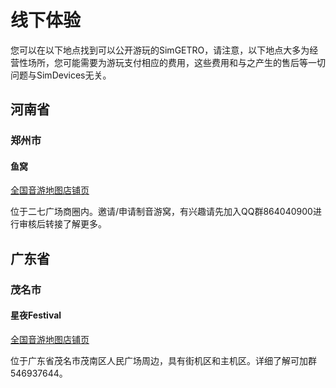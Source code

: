 # 线下体验

您可以在以下地点找到可以公开游玩的SimGETRO，请注意，以下地点大多为经营性场所，您可能需要为游玩支付相应的费用，这些费用和与之产生的售后等一切问题与SimDevices无关。

## 河南省

### 郑州市

#### 鱼窝

[全国音游地图店铺页](https://map.bemanicn.com/shop/4417)

位于二七广场商圈内。邀请/申请制音游窝，有兴趣请先加入QQ群864040900进行审核后转接了解更多。

## 广东省

### 茂名市

#### 星夜Festival

[全国音游地图店铺页](https://map.bemanicn.com/shop/3925)

位于广东省茂名市茂南区人民广场周边，具有街机区和主机区。详细了解可加群546937644。